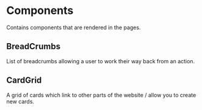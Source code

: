 # Components
Contains components that are rendered in the pages.

## BreadCrumbs
List of breadcrumbs allowing a user to work their way back from an action.

## CardGrid
A grid of cards which link to other parts of the website / allow you to create new cards.
